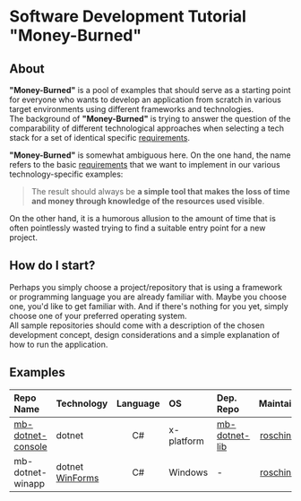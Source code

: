 # Software Development Tutorial "Money-Burned"

## About

**"Money-Burned"** is a pool of examples that should serve as a starting point for everyone who wants to develop an application from scratch in various target environments using different frameworks and technologies.  
The background of **"Money-Burned"** is trying to answer the question of the comparability of different technological approaches when selecting a tech stack for a set of identical specific [requirements](../doc/requirements.md).  

**"Money-Burned"** is somewhat ambiguous here. On the one hand, the name refers to the basic [requirements](../doc/requirements.md) that we want to implement in our various technology-specific examples: 
> The result should always be **a simple tool that makes the loss of time and money through knowledge of the resources used visible**.  

On the other hand, it is a humorous allusion to the amount of time that is often pointlessly wasted trying to find a suitable entry point for a new project.  

## How do I start?

Perhaps you simply choose a project/repository that is using a framework or programming language you are already familiar with. Maybe you choose one, you'd like to get familiar with. And if there's nothing for you yet, simply choose one of your preferred operating system.  
All sample repositories should come with a description of the chosen development concept, design considerations and a simple explanation of how to run the application.  

## Examples

| Repo Name | Technology | Language | OS | Dep. Repo | Maintainer |
| :--- | :--- | :---: | :--- | :--- | ---: |
| [mb-dotnet-console](https://github.com/Money-Burned/mb-dotnet-console) | dotnet | C# | x-platform | [mb-dotnet-lib](https://github.com/Money-Burned/mb-dotnet-lib) | [roschinsky](https://github.com/roschinsky) |
| mb-dotnet-winapp | dotnet [WinForms](https://en.wikipedia.org/wiki/Windows_Forms) | C# | Windows | - | [roschinsky](https://github.com/roschinsky) |